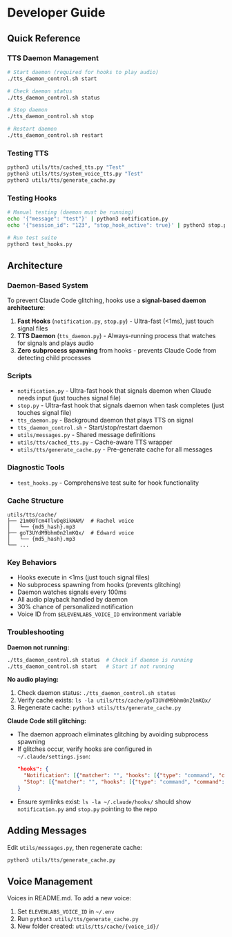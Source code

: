 # Developer Guide

## Quick Reference

### TTS Daemon Management
```bash
# Start daemon (required for hooks to play audio)
./tts_daemon_control.sh start

# Check daemon status
./tts_daemon_control.sh status

# Stop daemon
./tts_daemon_control.sh stop

# Restart daemon
./tts_daemon_control.sh restart
```

### Testing TTS
```bash
python3 utils/tts/cached_tts.py "Test"
python3 utils/tts/system_voice_tts.py "Test"
python3 utils/tts/generate_cache.py
```

### Testing Hooks
```bash
# Manual testing (daemon must be running)
echo '{"message": "test"}' | python3 notification.py
echo '{"session_id": "123", "stop_hook_active": true}' | python3 stop.py

# Run test suite
python3 test_hooks.py
```

## Architecture

### Daemon-Based System
To prevent Claude Code glitching, hooks use a **signal-based daemon architecture**:

1. **Fast Hooks** (`notification.py`, `stop.py`) - Ultra-fast (<1ms), just touch signal files
2. **TTS Daemon** (`tts_daemon.py`) - Always-running process that watches for signals and plays audio
3. **Zero subprocess spawning** from hooks - prevents Claude Code from detecting child processes

### Scripts
- `notification.py` - Ultra-fast hook that signals daemon when Claude needs input (just touches signal file)
- `stop.py` - Ultra-fast hook that signals daemon when task completes (just touches signal file)
- `tts_daemon.py` - Background daemon that plays TTS on signal
- `tts_daemon_control.sh` - Start/stop/restart daemon
- `utils/messages.py` - Shared message definitions
- `utils/tts/cached_tts.py` - Cache-aware TTS wrapper
- `utils/tts/generate_cache.py` - Pre-generate cache for all messages

### Diagnostic Tools
- `test_hooks.py` - Comprehensive test suite for hook functionality

### Cache Structure
```
utils/tts/cache/
├── 21m00Tcm4TlvDq8ikWAM/  # Rachel voice
│   └── {md5_hash}.mp3
├── goT3UYdM9bhm0n2lmKQx/  # Edward voice
│   └── {md5_hash}.mp3
└── ...
```

### Key Behaviors
- Hooks execute in <1ms (just touch signal files)
- No subprocess spawning from hooks (prevents glitching)
- Daemon watches signals every 100ms
- All audio playback handled by daemon
- 30% chance of personalized notification
- Voice ID from `$ELEVENLABS_VOICE_ID` environment variable

### Troubleshooting

**Daemon not running:**
```bash
./tts_daemon_control.sh status  # Check if daemon is running
./tts_daemon_control.sh start   # Start if not running
```

**No audio playing:**
1. Check daemon status: `./tts_daemon_control.sh status`
2. Verify cache exists: `ls -la utils/tts/cache/goT3UYdM9bhm0n2lmKQx/`
3. Regenerate cache: `python3 utils/tts/generate_cache.py`

**Claude Code still glitching:**
- The daemon approach eliminates glitching by avoiding subprocess spawning
- If glitches occur, verify hooks are configured in `~/.claude/settings.json`:
  ```json
  "hooks": {
    "Notification": [{"matcher": "", "hooks": [{"type": "command", "command": "python3 ~/.claude/hooks/notification.py --notify"}]}],
    "Stop": [{"matcher": "", "hooks": [{"type": "command", "command": "python3 ~/.claude/hooks/stop.py --notify"}]}]
  }
  ```
- Ensure symlinks exist: `ls -la ~/.claude/hooks/` should show `notification.py` and `stop.py` pointing to the repo

## Adding Messages

Edit `utils/messages.py`, then regenerate cache:
```bash
python3 utils/tts/generate_cache.py
```

## Voice Management

Voices in README.md. To add a new voice:
1. Set `ELEVENLABS_VOICE_ID` in `~/.env`
2. Run `python3 utils/tts/generate_cache.py`
3. New folder created: `utils/tts/cache/{voice_id}/`
